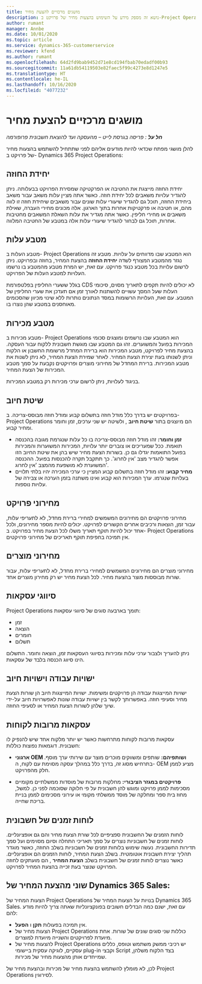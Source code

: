 ```yaml
---
title: מושגים מרכזיים להצעת מחיר
description: נושא זה מספק מידע על השימוש בהצעות מחיר של פרויקט ב-Project Operations.
author: rumant
manager: Annbe
ms.date: 10/01/2020
ms.topic: article
ms.service: dynamics-365-customerservice
ms.reviewer: kfend
ms.author: rumant
ms.openlocfilehash: 64d2fd9bab9452d71e8cd194fbab70edadf00b93
ms.sourcegitcommit: 11a61db54119503e82faec5f99c4273e8d1247e5
ms.translationtype: HT
ms.contentlocale: he-IL
ms.lasthandoff: 10/16/2020
ms.locfileid: "4077232"
---
```

# <a name="project-quote-key-concepts"></a>מושגים מרכזיים להצעת מחיר

_**חל על** : פריסה בגרסת לייט – מהעסקה ועד להוצאת חשבונית פרופורמה_


להלן מושגי מפתח שכדאי להיות מודעים אליהם לפני שתתחיל להשתמש בהצעות מחיר של פרויקט ב- Dynamics 365 Project Operations:

## <a name="contracting-unit"></a>יחידת החוזה

יחידת החוזה מייצגת את החטיבה או הפרקטיקה שמסירת הפרויקט בבעלותה. ניתן להגדיר עלויות משאבים לכל יחידת חוזה. כאשר אתה מציין עלות משאב עבור משאב ביחידת החוזה, תוכל גם להגדיר שיעורי עלות שונים עבור משאבים שיחידת חוזה זו לווה מהם, או חטיבה או פרקטיקות אחרות בתוך הארגון. אלה מכונים מחירי העברה, שאילת משאבים או מחירי חליפין. כאשר אתה מגדיר את עלות השאלת המשאבים מחטיבות אחרות, תוכל גם לבחור להגדיר שיעורי עלות אלה במטבע של החטיבה המלווה.

## <a name="cost-currency"></a>מטבע עלות

מטבע העלות ב- Project Operations הוא המטבע שבו מדווחים על עלויות. מטבע זה נגזר מהמטבע המצורף לשדה **יחידת החוזה** בהצעת המחיר, בחוזה ובפרויקט. ניתן לרשום עלויות בכל מטבע כנגד פרויקט. עם זאת, יש המרת מטבע מהמטבע בו נרשמו העלויות למטבע העלות של הפרויקט.

בגלל ששערי החליפין בפלטפורמת CDS לא יכולים להיות תקפים לתאריך מסוים, סיכומי העלות שעל המסך עשויים להשתנות לאורך זמן אם תעדכן את שערי החליפין של המטבע. עם זאת, העלויות הרשומות במסד הנתונים נותרות ללא שינוי מכיוון שהסכומים מאוחסנים במטבע שהן נוצרו בו.

## <a name="sales-currency"></a>מטבע מכירות

מטבע מכירות ב- Project Operations הוא המטבע שבו נרשמים ומוצגים סכומי המכירות בפועל והמשוערים. זהו גם המטבע שבו מוגשת חשבונית ללקוח עבור העסקה. בהצעת מחיר לפרויקט, מטבע המכירות הוא ברירת המחדל מרשומת החשבון או הלקוח וניתן לשנותו בעת יצירת הצעת המחיר. לאחר שמירת הצעת המחיר, לא ניתן לשנות את מטבע המכירות. ברירת המחדל של מחירוני מוצרים ופרויקטים נקבעת על סמך מטבע המכירות של הצעת המחיר.

בניגוד לעלויות, ניתן לרשום ערכי מכירות רק במטבע המכירות.

## <a name="billing-method"></a>שיטת חיוב

בפרויקטים יש בדרך כלל מודל חוזה בתשלום קבוע ומודל חוזה מבוסס-צריכה. ב- Project Operations הם מיוצגים בתור **שיטת חיוב** , ולשיטה יש שני ערכים, זמן וחומר ומחיר קבוע.

- **זמן וחומר:** זהו מודל חוזה מבוסס-צריכה בו כל עלות שנגרמת מגובה בהכנסה תואמת. ככל שמעריכים או צוברים יותר עלויות, המכירות המשוערות והמכירות בפועל התואמות יגדלו גם כן. בשורות הצעת מחיר שיש בהן את שיטת החיוב הזו אפשר להגדיר מצב 'אין לחרוג'. כך תתקבל תקרה להכנסות בפועל. ההכנסה המשוערת לא מושפעת מהמצב 'אין לחרוג'.
- **מחיר קבוע:** זהו מודל חוזה בתשלום קבוע המציין כי ערכי המכירה יהיו בלתי תלויים בעלויות שנגרמו. ערך המכירות הוא קבוע ואינו משתנה בזמן הערכה או צבירה של עלויות נוספות.

## <a name="project-price-lists"></a>מחירוני פרויקט

מחירוני פרויקטים הם מחירונים המשמשים למחירי ברירת מחדל, לא לתעריפי עלות, עבור זמן, הוצאות ורכיבים אחרים הקשורים לפרויקט. יכולים להיות מספר מחירונים, ולכל אחד יכול להיות תוקף תאריך משלו לכל הצעת מחיר בפרויקט. ב- Project Operations אין תמיכה בחפיפת תוקף תאריכים של מחירוני פרויקטים.

## <a name="product-price-lists"></a>מחירוני מוצרים

מחירוני מוצרים הם מחירונים המשמשים למחירי ברירת מחדל, לא לתעריפי עלות, עבור שורות מבוססות מוצר בהצעת מחיר. לכל הצעת מחיר יש רק מחירון מוצרים אחד.

## <a name="transaction-classes"></a>סיווגי עסקאות

Project Operations תומך בארבעה סוגים של סיווגי עסקאות:

- זמן
- הוצאה
- חומרים
- תשלום

ניתן להעריך ולצבור ערכי עלות ומכירות בסיווגי העסקאות זמן, הוצאה וחומר. התשלום הינו סיווג הכנסה בלבד של עסקאות.

## <a name="work-entities-and-billing-entities"></a>ישויות עבודה וישויות חיוב

ישויות המייצגות עבודה הן פרויקטים ומשימות. ישויות המייצגות חיוב הן שורות הצעת מחיר וסעיפי חוזה. באפשרותך לקשר בין ישויות עבודה שונות לאפשרויות חיוב על-ידי שיוך שלהן לשורות הצעת המחיר או לסעיפי החוזה.

## <a name="multi-customer-deals"></a>עסקאות מרובות לקוחות

עסקאות מרובות לקוחות מתרחשות כאשר יש יותר מלקוח אחד שיש להנפיק לו חשבונית. דוגמאות נפוצות כוללות:

- **ארגוני OEM ושותפיהם:** שותפים ומשווקים מוכרים מוצר עם שירותי ערך מוסף. בתרחיש מסוג זה, בדרך כלל במהלך עסקה מסוימת עם לקוח, ה- OEM מציע לממן חלק מהפרויקט. 

- **פרויקטים במגזר הציבורי:** מחלקות מרובות של מוסדות ממשלתיים מקומיים מסכימות לממן פרויקט ומוגש להן חשבונית על פי חלוקה שסוכמה לפני כן. למשל, מחוז בית ספר ומחלקה של מוסד ממשלתי מקומי או עירוני מסכימים לממן בניית בריכת שחייה.

## <a name="invoice-schedules"></a>לוחות זמנים של חשבונית

לוחות הזמנים של החשבונית ספציפיים לכל שורת הצעת מחיר והם גם אופציונליים. לוחות זמנים של חשבוניות נוצרים על סמך תאריכי התחלה וסיום מסוימים ועל סמך תדירות החשבונית. נעשה שימוש בלוחות זמנים של חשבוניות בשלב החוזה, כאשר מוגדר תהליך יצירת חשבונית אוטומטית. בשלב הצעת המחיר, לוחות הזמנים הם אופציונליים. כאשר נוצרים לוחות זמנים של חשבונית בשלב **הצעת המחיר** , הם מועתקים לחוזה הפרויקט שנוצר בעת זכייה בהצעת המחיר לפרויקט.

## <a name="changes-from-dynamics-365-sales-quote"></a>שוני מהצעת המחיר של Dynamics 365 Sales:

הצעות המחיר של Project Operations בנויות על הצעות המחיר של Dynamics 365 Sales. עם זאת, ישנם כמה הבדלים חשובים בפונקציונליות שאתה צריך להיות מודע להם:

- אין תמיכה בפעולות **תקן** ו **הפעל**.
- הצעות מחיר של Project Operations כוללות שני סוגים שונים של שורות. אחת מיועדת לפרויקטים והשנייה מיועדת למוצרים.
- להצעות מחיר של Project Operations יש רכיבי ממשק משתמש וטופס, כללים עסקיים, לוגיקה עסקית ביישומי plug-in וקבצי Script בצד הלקוח משלהן, שמייחדים אותן מהצעות מחיר של מכירות.

לכן, לא מומלץ להשתמש בהצעת מחיר של מכירות ובהצעת מחיר של Project Operations לסירוגין.
